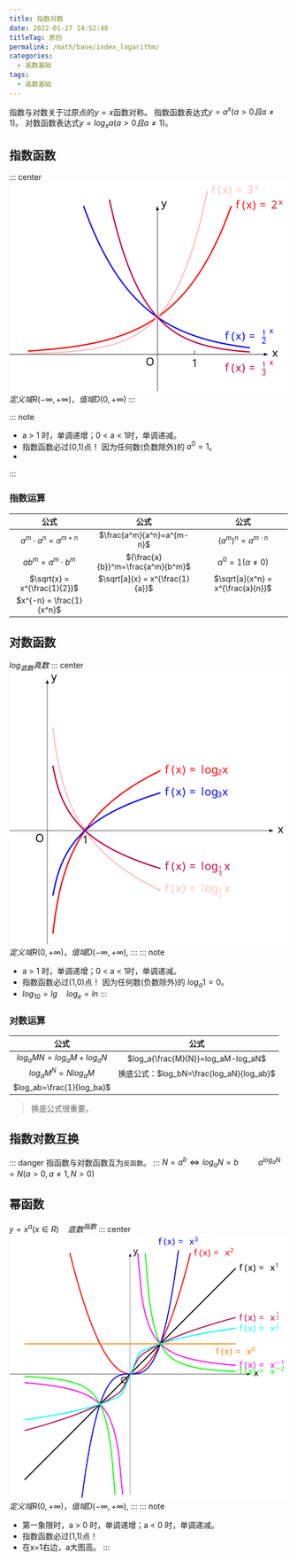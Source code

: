 ```yaml
---
title: 指数对数
date: 2022-01-27 14:52:48
titleTag: 原创
permalink: /math/base/index_logarithm/
categories:
  - 高数基础
tags:
  - 高数基础
---
```

指数与对数关于过原点的$y=x$函数对称。
指数函数表达式$y=a^x(a>0且a\neq 1)$。
对数函数表达式$y=log_xa(a>0且a\neq 1)$。

<!-- more -->

## 指数函数
::: center
![指数函数](/img/高数基础/指数函数.svg)
$定义域R(-\infty,+\infty)，值域 D(0,+\infty)$
:::

::: note
* a > 1 时，单调递增；0 < a < 1时，单调递减。
* 指数函数必过(0,1)点！ 因为任何数(负数除外)的 $a^0=1$。
* 
:::
### 指数运算
|             公式             |               公式                |               公式                |
| :--------------------------: | :-------------------------------: | :-------------------------------: |
|   $a^m\cdot a^n = a^{m+n}$   |     $\frac{a^m}{a^n}=a^{m-n}$     |     ${(a^m)}^n=a^{m\cdot n}$      |
|   ${ab}^m = a^m\cdot b^m$    | ${\frac{a}{b}}^m=\frac{a^m}{b^m}$ |  $\alpha ^0 = 1(\alpha \neq 0)$   |
| $\sqrt{x} = x^{\frac{1}{2}}$ |  $\sqrt[a]{x} = x^{\frac{1}{a}}$  | $\sqrt[a]{x^n} = x^{\frac{a}{n}}$ |
|   $x^{-n} = \frac{1}{x^n}$   |                                   |                                   |
## 对数函数
$log_{底数}真数$
::: center
![对数函数](/img/高数基础/对数函数.svg)
$定义域R(0,+\infty)，值域 D(-\infty,+\infty),$
:::
::: note
* a > 1 时，单调递增；0 < a < 1时，单调递减。
* 指数函数必过(1,0)点！ 因为任何数(负数除外)的 $log_a1=0$。
* $log_10 = lg \quad log_e = ln$
:::
### 对数运算
|           公式            |                   公式                   |
| :-----------------------: | :--------------------------------------: |
| $log_a{MN}=log_aM+log_aN$ |    $log_a{\frac{M}{N}}=log_aM-log_aN$    |
|   $log_a{M^N}=Nlog_aM$    | 换底公式：$log_bN=\frac{log_aN}{log_ab}$ |
| $log_ab=\frac{1}{log_ba}$ |                                          |
> 换底公式很重要。
## 指数对数互换
::: danger
指函数与对数函数互为`反函数`。
:::
$N = a^b  \Leftrightarrow  log_aN=b \qquad$ $a^{log_aN}=N(a>0,a\neq 1,N>0)$
## 幂函数
$y=x^a(x\in R) \quad {底数}^{指数}$ 
::: center
![幂函数](/img/高数基础/幂函数.svg)
$定义域R(0,+\infty)，值域 D(-\infty,+\infty),$
:::
::: note
* 第一象限时，a > 0 时，单调递增；a < 0 时，单调递减。
* 指数函数必过(1,1)点！
* 在x=1右边，a大图高。
:::


